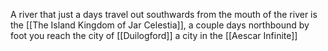 A river that just a days travel out southwards from the mouth of the river is the [[The Island Kingdom of Jar Celestia]], a couple days northbound by foot you reach the city of [[Duilogford]] a city in the [[Aescar Infinite]]